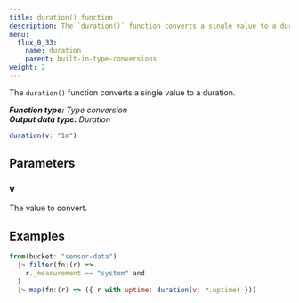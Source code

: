 ```yaml
---
title: duration() function
description: The `duration()` function converts a single value to a duration.
menu:
  flux_0_33:
    name: duration
    parent: built-in-type-conversions
weight: 2
---
```


The `duration()` function converts a single value to a duration.

_**Function type:** Type conversion_  
_**Output data type:** Duration_

```js
duration(v: "1m")
```

## Parameters

### v
The value to convert.

## Examples
```js
from(bucket: "sensor-data")
  |> filter(fn:(r) =>
    r._measurement == "system" and
  )
  |> map(fn:(r) => ({ r with uptime: duration(v: r.uptime) }))
```
